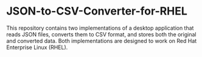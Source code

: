 # JSON-to-CSV-Converter-for-RHEL
This repository contains two implementations of a desktop application that reads JSON files, converts them to CSV format, and stores both the original and converted data. Both implementations are designed to work on Red Hat Enterprise Linux (RHEL).
